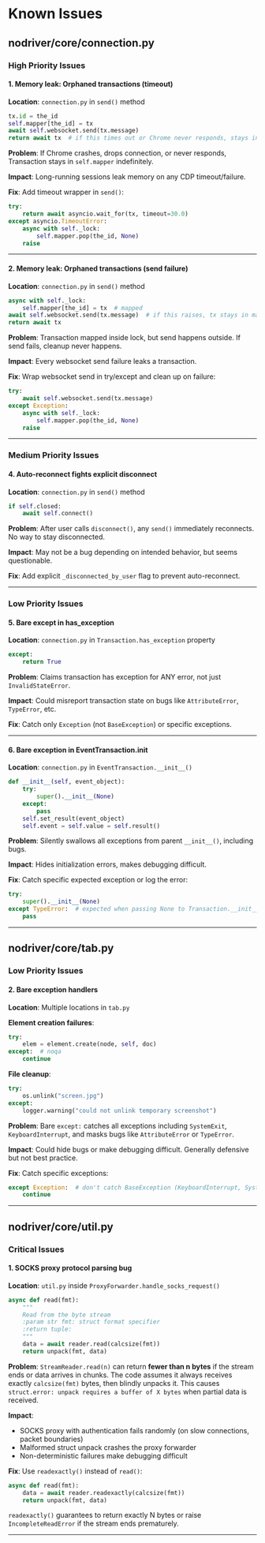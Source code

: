 # Known Issues

## nodriver/core/connection.py

### High Priority Issues

#### 1. Memory leak: Orphaned transactions (timeout)

**Location**: `connection.py` in `send()` method

```python
tx.id = the_id
self.mapper[the_id] = tx
await self.websocket.send(tx.message)
return await tx  # if this times out or Chrome never responds, stays in mapper forever
```

**Problem**: If Chrome crashes, drops connection, or never responds, Transaction stays in `self.mapper` indefinitely.

**Impact**: Long-running sessions leak memory on any CDP timeout/failure.

**Fix**: Add timeout wrapper in `send()`:
```python
try:
    return await asyncio.wait_for(tx, timeout=30.0)
except asyncio.TimeoutError:
    async with self._lock:
        self.mapper.pop(the_id, None)
    raise
```

---

#### 2. Memory leak: Orphaned transactions (send failure)

**Location**: `connection.py` in `send()` method

```python
async with self._lock:
    self.mapper[the_id] = tx  # mapped
await self.websocket.send(tx.message)  # if this raises, tx stays in mapper
return await tx
```

**Problem**: Transaction mapped inside lock, but send happens outside. If send fails, cleanup never happens.

**Impact**: Every websocket send failure leaks a transaction.

**Fix**: Wrap websocket send in try/except and clean up on failure:
```python
try:
    await self.websocket.send(tx.message)
except Exception:
    async with self._lock:
        self.mapper.pop(the_id, None)
    raise
```

---

### Medium Priority Issues

#### 4. Auto-reconnect fights explicit disconnect

**Location**: `connection.py` in `send()` method

```python
if self.closed:
    await self.connect()
```

**Problem**: After user calls `disconnect()`, any `send()` immediately reconnects. No way to stay disconnected.

**Impact**: May not be a bug depending on intended behavior, but seems questionable.

**Fix**: Add explicit `_disconnected_by_user` flag to prevent auto-reconnect.

---

### Low Priority Issues

#### 5. Bare except in has_exception

**Location**: `connection.py` in `Transaction.has_exception` property

```python
except:
    return True
```

**Problem**: Claims transaction has exception for ANY error, not just `InvalidStateError`.

**Impact**: Could misreport transaction state on bugs like `AttributeError`, `TypeError`, etc.

**Fix**: Catch only `Exception` (not `BaseException`) or specific exceptions.

---

#### 6. Bare exception in EventTransaction.__init__

**Location**: `connection.py` in `EventTransaction.__init__()`

```python
def __init__(self, event_object):
    try:
        super().__init__(None)
    except:
        pass
    self.set_result(event_object)
    self.event = self.value = self.result()
```

**Problem**: Silently swallows all exceptions from parent `__init__()`, including bugs.

**Impact**: Hides initialization errors, makes debugging difficult.

**Fix**: Catch specific expected exception or log the error:
```python
try:
    super().__init__(None)
except TypeError:  # expected when passing None to Transaction.__init__
    pass
```

---

## nodriver/core/tab.py

### Low Priority Issues

#### 2. Bare exception handlers

**Location**: Multiple locations in `tab.py`

**Element creation failures**:
```python
try:
    elem = element.create(node, self, doc)
except:  # noqa
    continue
```

**File cleanup**:
```python
try:
    os.unlink("screen.jpg")
except:
    logger.warning("could not unlink temporary screenshot")
```

**Problem**: Bare `except:` catches all exceptions including `SystemExit`, `KeyboardInterrupt`, and masks bugs like `AttributeError` or `TypeError`.

**Impact**: Could hide bugs or make debugging difficult. Generally defensive but not best practice.

**Fix**: Catch specific exceptions:
```python
except Exception:  # don't catch BaseException (KeyboardInterrupt, SystemExit)
    continue
```

---

## nodriver/core/util.py

### Critical Issues

#### 1. SOCKS proxy protocol parsing bug

**Location**: `util.py` inside `ProxyForwarder.handle_socks_request()`

```python
async def read(fmt):
    """
    Read from the byte stream
    :param str fmt: struct format specifier
    :return tuple:
    """
    data = await reader.read(calcsize(fmt))
    return unpack(fmt, data)
```

**Problem**: `StreamReader.read(n)` can return **fewer than n bytes** if the stream ends or data arrives in chunks. The code assumes it always receives exactly `calcsize(fmt)` bytes, then blindly unpacks it. This causes `struct.error: unpack requires a buffer of X bytes` when partial data is received.

**Impact**:
- SOCKS proxy with authentication fails randomly (on slow connections, packet boundaries)
- Malformed struct unpack crashes the proxy forwarder
- Non-deterministic failures make debugging difficult

**Fix**: Use `readexactly()` instead of `read()`:
```python
async def read(fmt):
    data = await reader.readexactly(calcsize(fmt))
    return unpack(fmt, data)
```

`readexactly()` guarantees to return exactly N bytes or raise `IncompleteReadError` if the stream ends prematurely.

---
